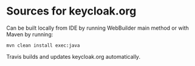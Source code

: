 # Sources for keycloak.org

Can be built locally from IDE by running WebBuilder main method or with Maven by running:

    mvn clean install exec:java
    
Travis builds and updates keycloak.org automatically.
